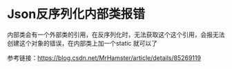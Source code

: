 # Json反序列化内部类报错

内部类会有一个外部类的引用，在反序列化时，无法获取这个这个引用，会报无法创建这个对象的错误，在内部类上加一个static 就可以了



参考链接：https://blog.csdn.net/MrHamster/article/details/85269119